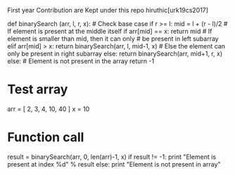 First year Contribution are Kept under this repo
hiruthic[urk19cs2017]

def binarySearch (arr, l, r, x): 
    # Check base case 
    if r >= l: 
        mid = l + (r - l)/2
        # If element is present at the middle itself 
        if arr[mid] == x: 
            return mid 
        # If element is smaller than mid, then it can only 
        # be present in left subarray 
        elif arr[mid] > x: 
            return binarySearch(arr, l, mid-1, x) 
        # Else the element can only be present in right subarray 
        else: 
            return binarySearch(arr, mid+1, r, x) 
    else: 
        # Element is not present in the array 
        return -1
# Test array 
arr = [ 2, 3, 4, 10, 40 ] 
x = 10
# Function call 
result = binarySearch(arr, 0, len(arr)-1, x) 
if result != -1: 
    print "Element is present at index %d" % result 
else: 
    print "Element is not present in array"
